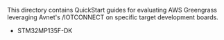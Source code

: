 This directory contains QuickStart guides for evaluating AWS Greengrass leveraging Avnet's /IOTCONNECT on specific target development boards.

* STM32MP135F-DK
